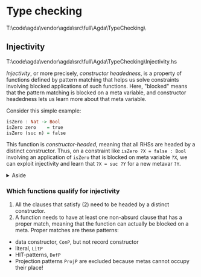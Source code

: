 # Type checking

T:\code\agda\vendor\agda\src\full\Agda\TypeChecking\


## Injectivity

T:\code\agda\vendor\agda\src\full\Agda\TypeChecking\Injectivity.hs

*Injectivity*, or more precisely, *constructor headedness*, is a property of functions defined by pattern matching that helps us solve constraints involving blocked applications of such functions. Here, "blocked" means that the pattern matching is blocked on a meta variable, and constructor headedness lets us learn more about that meta variable.

Consider this simple example:

```hs
isZero : Nat -> Bool
isZero zero    = true
isZero (suc n) = false
```

This function is *constructor-headed*, meaning that all RHSs are headed by a distinct constructor. Thus, on a constraint like `isZero ?X = false : Bool` involving an application of `isZero` that is blocked on meta variable `?X`, we can exploit injectivity and learn that `?X = suc ?Y` for a new metavar `?Y`.

<!-- #region Aside -->
<details><summary>Aside</summary>

The successor (`S`) on Nat is injective. It would've been bijective save for the single case of `S⁻¹(0) = ?` that is undefined. This case also makes a problem for the predecesor function (which is the logical inverse of the successor), in that `P(0) = ?`. However, this is often incorrectly forced to be `0`, i.e. `P(0) = 0`, which is not really natural - it should be undefined like the inverse of successor for the input 0, that is `S⁻¹(0) = undef`. Being forced to produce 0, makes the predecesor function surjective since there are then two distinct inputs that give the same output, `P(1) = P(0) = 0`.
- `S` is injective but not bijective (such functions don't have fixpoints)
- `S` has the inverse, `S⁻¹`, which is the same as `P` for `n > 0`
- `S⁻¹(n) = P(n)` for n > 0, `S⁻¹(0) ≠ P(0)` (undefined ≠ 0)
- `P(1) = P(0) = 0` makes `P` surjective
- it also gives `P` the "artificial" fixpoint 0, `P(0) = 0`

</details>

<!-- #endregion -->

### Which functions qualify for injectivity

1. All the clauses that satisfy (2) need to be headed by a distinct constructor.
2. A function needs to have at least one non-absurd clause that has a proper match, meaning that the function can actually be blocked on a meta. Proper matches are these patterns:
  - data constructor, `ConP`, but not record constructor
  - literal, `LitP`
  - HIT-patterns, `DefP`
  - Projection patterns `ProjP` are excluded because metas cannot occupy their place!
